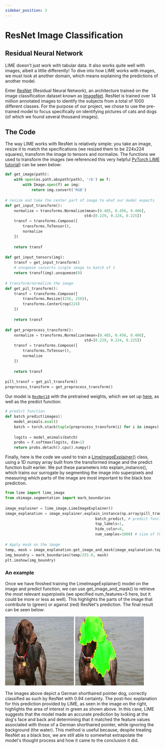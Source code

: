 ```yaml
---
sidebar_position: 3
---
```

# ResNet Image Classification

## Residual Neural Network

LIME doesn't just work with tabular data. It also works quite well with images, albeit a little differently! To dive into how LIME works with images, we must look at another domain, which means explaining the predictions of another model.

Enter [ResNet](https://pytorch.org/hub/pytorch_vision_resnet/) (Residual Neural Network), an architecture trained on the image classification dataset known as [ImageNet](https://www.image-net.org/). ResNet is trained over 14 million annotated images to identify the subjects from a total of 1000 different classes. For the purpose of our project, we chose to use the pre-trained model to focus specifically on identifying pictures of cats and dogs (of which we found several thousand images).

## The Code

The way LIME works with ResNet is relatively simple: you take an image, resize it to match the specifications (we resized them to be 224x224 squares), transform the image to tensors and normalize. The functions we used to transform the images (we referenced this very helpful [PyTorch LIME tutorial](https://github.com/marcotcr/lime/blob/master/doc/notebooks/Tutorial%20-%20images%20-%20Pytorch.ipynb)) can be seen below:

```Python
def get_image(path):
    with open(os.path.abspath(path), 'rb') as f:
        with Image.open(f) as img:
            return img.convert('RGB')

# resize and take the center part of image to what our model expects
def get_input_transform():
    normalize = transforms.Normalize(mean=[0.485, 0.456, 0.406],
                                    std=[0.229, 0.224, 0.225])
    transf = transforms.Compose([
        transforms.ToTensor(),
        normalize
    ])

    return transf

def get_input_tensors(img):
    transf = get_input_transform()
    # unsqeeze converts single image to batch of 1
    return transf(img).unsqueeze(0)

# transform/normalize the image
def get_pil_transform():
    transf = transforms.Compose([
        transforms.Resize((256, 256)),
        transforms.CenterCrop(224)
    ])

    return transf

def get_preprocess_transform():
    normalize = transforms.Normalize(mean=[0.485, 0.456, 0.406],
                                    std=[0.229, 0.224, 0.225])
    transf = transforms.Compose([
        transforms.ToTensor(),
        normalize
    ])

    return transf

pill_transf = get_pil_transform()
preprocess_transform = get_preprocess_transform()
```

Our model is [```ResNet18```](https://pytorch.org/vision/main/models/generated/torchvision.models.resnet18.html) with the pretrained weights, which we set up [here](/Explainable-Ai-Comps-2024/Methodology/ResNet#animals), as well as the predict function:

```Python
# predict function
def batch_predict(images):
    model_animals.eval()
    batch = torch.stack(tuple(preprocess_transform(i) for i in images), dim=0)

    logits = model_animals(batch)
    probs = F.softmax(logits, dim=1)
    return probs.detach().cpu().numpy()
```

Finally, here is the code we used to train a [LimeImageExplainer()](https://lime-ml.readthedocs.io/en/latest/lime.html?highlight=limeimageexplainer#lime.lime_image.LimeImageExplainer) class, using a 1D numpy array built from the transformed image and the predict function built earlier. We put these parameters into explain_instance(), which trains our surrogate by segmenting the image into superpixels and measuring which parts of the image are most important to the black box prediction.

```Python
from lime import lime_image
from skimage.segmentation import mark_boundaries

image_explainer = lime_image.LimeImageExplainer()
image_explanation = image_explainer.explain_instance(np.array(pill_transf(my_image)), # our image converted to the form of a numpy array
                                         batch_predict, # predict function
                                         top_labels=1,
                                         hide_color=0,
                                         num_samples=1000) # size of the neighborhood to learn the linear model

# Apply mask on the image
temp, mask = image_explanation.get_image_and_mask(image_explanation.top_labels[0], positive_only=False, num_features=5, hide_rest=False)
img_boundry = mark_boundaries(temp/255.0, mask)
plt.imshow(img_boundry)
```
### An example

Once we have finished training the LimeImageExplainer() model on the image and predict function, we can use get_image_and_mask() to retrieve the most relevant superpixels (we specified num_features=5 here, but it could be more or less as well). This highlights the parts of the image that contribute to (green) or against (red) ResNet's prediction. The final result can be seen below:

![Figure 1](/img/lime/german_shorthaired-79.jpg "An image of a German shorthaired pointer, predicted as such by ResNet")
![Figure 1](/img/lime/german_shorthaired-79-lime.jpg "ResNet prediction explained by LIME")

The images above depict a German shorthaired pointer dog, correctly classified as such by ResNet with 0.94 certainty. The post-hoc explanation for this prediction provided by LIME, as seen in the image on the right, highlights the area of interest in green as shown above. In this case, LIME suggests that the model made an accurate prediction by looking at the dog's face and back and determining that it matched the feature values associated with those of a German shorthaired pointer, while ignoring the background (the water). This method is useful because, despite treating ResNet as a black box, we are still able to somewhat extrapolate the model's thought process and how it came to the conclusion it did.
